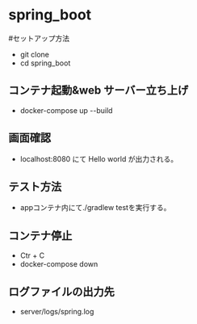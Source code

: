 # spring_boot

#セットアップ方法


- git clone
- cd spring_boot

## コンテナ起動&web サーバー立ち上げ

- docker-compose up --build

## 画面確認

- localhost:8080 にて Hello world が出力される。

## テスト方法

- appコンテナ内にて./gradlew testを実行する。

## コンテナ停止

- Ctr + C
- docker-compose down

## ログファイルの出力先

- server/logs/spring.log
